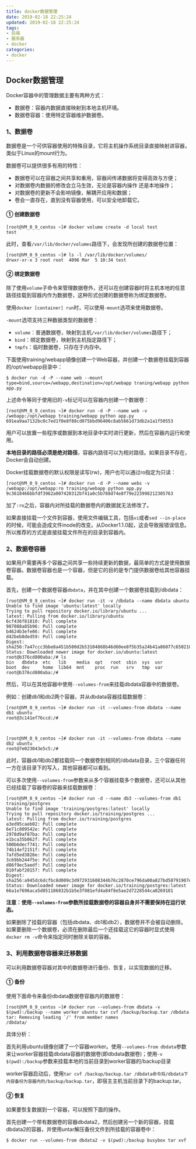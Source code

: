 ```yaml
---
title: docker数据管理
date: 2019-02-18 22:25:24
updated: 2019-02-18 22:25:24
tags:
- 后端
- 服务器
- docker
categories:
- docker
---
```


## Docker数据管理

Docker容器中的管理数据主要有两种方式：

- 数据卷：容器内数据直接映射到本地主机环境。
- 数据卷容器：使用特定容器维护数据卷。

### 1、数据卷

数据卷是一个可供容器使用的特殊目录，它将主机操作系统目录直接映射进容器，类似于Linux的mount行为。

数据卷可以提供很多有用的特性：

- 数据卷可以在容器之间共享和重用，容器间传递数据将变得高效与方便；
- 对数据卷内数据的修改会立马生效，无论是容器内操作 还是本地操作；
- 对数据卷的更新不会影响镜像，解耦开应用和数据；
- 卷会一直存在，直到没有容器使用，可以安全地卸载它。

#### ① 创建数据卷

```
[root@VM_0_9_centos ~]# docker volume create -d local test
test
```

此时，查看`/var/lib/docker/volumes`路径下，会发现所创建的数据卷位置：

```
[root@VM_0_9_centos ~]# ls -l /var/lib/docker/volumes/
drwxr-xr-x 3 root root  4096 Mar  5 10:34 test
```

#### ② 绑定数据卷

除了使用`volume`子命令来管理数据卷外，还可以在创建容器时将主机本地的任意路径挂载到容器内作为数据卷，这种形式创建的数据卷称为绑定数据卷。

使用`docker [container] run`时，可以使用`-mount`选项来使用数据卷。

`-mount`选项支持三种数据类型的数据卷：

- `volume`：普通数据卷，映射到主机`/var/lib/docker/volumes`路径下；
- `bind`：绑定数据卷，映射到主机指定路径下；
- `tmpfs`：临时数据卷，只存在于内存中。

下面使用training/webapp镜像创建一个Web容器，并创建一个数据卷挂载到容器的/opt/webapp目录中：

```
$ docker run -d -P --name web --mount type=bind,source=/webapp,destination=/opt/webapp traning/webapp python app.py
```

上述命令等同于使用旧的`-v`标记可以在容器内创建一个数据卷：

```
[root@VM_0_9_centos ~]# docker run -d -P --name web -v /webapp:/opt/webapp training/webapp python app.py
691ea9aa7132bc0c7ed1f0e8f88cd075bbd96406c8ab5661d73db2a1a1f50553
```

用户可以放置一些程序或数据到本地目录中实时进行更新，然后在容器内运行和使用。

**本地目录的路径必须是绝对路径**，容器内路径可以为相对路径。如果目录不存在，Docker会自动创建。

Docker挂载数据卷的默认权限是读写(rw)，用户也可以通过ro指定为只读：

```
[root@VM_0_9_centos ~]# docker run -d -P --name webs -v /webapp:/opt/webapp:ro training/webapp python app.py
9c3618466bbfdf3962a007420312bf41a0c5b788d74e8f79e223998212305763
```

加了`:ro`之后，容器内对所挂载的数据卷内的数据就无法修改了。

如果直接挂载一个文件到容器，使用文件编辑工具，包括`vi`或者`sed --in-place`的时候，可能会造成文件inode的改变。从Docker1.1.0起，这会导致报错误信息。所以推荐的方式是直接挂载文件所在的目录到容器内。

### 2、数据卷容器

如果用户需要再多个容器之间共享一些持续更新的数据，最简单的方式是使用数据卷容器。数据卷容器也是一个容器，但是它的目的是专门提供数据卷给其他容器挂载。

首先，创建一个数据卷容器`dbdata`，并在其中创建一个数据卷挂载到/dbdata：

```
[root@VM_0_9_centos ~]# docker run -it -v /dbdata --name dbdata ubuntu
Unable to find image 'ubuntu:latest' locally
Trying to pull repository docker.io/library/ubuntu ... 
latest: Pulling from docker.io/library/ubuntu
6cf436f81810: Pull complete 
987088a85b96: Pull complete 
b4624b3efe06: Pull complete 
d42beb8ded59: Pull complete 
Digest: sha256:7a47ccc3bbe8a451b500d2b53104868b46d60ee8f5b35a24b41a86077c650210
Status: Downloaded newer image for docker.io/ubuntu:latest
root@b376cd800aba:/# ls         
bin   dbdata  etc   lib    media  opt   root  sbin  sys  usr
boot  dev     home  lib64  mnt    proc  run   srv   tmp  var
root@b376cd800aba:/# 
```

然后，可以在其他容器中使用`--volumes-from`来挂载dbdata容器中的数据卷。

例如：创建db1和db2两个容器，并从dbdata容器挂载数据卷：

```
[root@VM_0_9_centos ~]# docker run -it --volumes-from dbdata --name db1 ubuntu
root@3c141ef76ccd:/# 



[root@VM_0_9_centos ~]# docker run -it --volumes-from dbdata --name db2 ubuntu
root@7e023043e5c5:/# 
```

此时，容器db1和db2都挂载同一个数据卷到相同的/dbdata目录，三个容器任何一方在该目录下的写入，其他容器都可以看到。

可以多次使用`--volumes-from`参数来从多个容器挂载多个数据卷，还可以从其他已经挂载了容器卷的容器来挂载数据卷：

```
[root@VM_0_9_centos ~]# docker run -d --name db3 --volumes-from db1 training/postgres
Unable to find image 'training/postgres:latest' locally
Trying to pull repository docker.io/training/postgres ... 
latest: Pulling from docker.io/training/postgres
a3ed95caeb02: Pull complete 
6e71c809542e: Pull complete 
2978d9af87ba: Pull complete 
e1bca35b062f: Pull complete 
500b6decf741: Pull complete 
74b14ef2151f: Pull complete 
7afd5ed3826e: Pull complete 
3c69bb244f5e: Pull complete 
d86f9ec5aedf: Pull complete 
010fabf20157: Pull complete 
Digest: sha256:a945dc6dcfbc8d009c3d972931608344b76c2870ce796da00a827bd50791907e
Status: Downloaded newer image for docker.io/training/postgres:latest
66a1e7696aca5d051186832b1b5e3f081efd4a84f8e5ae2d7228544ca0269101

```

**注意：使用`--volumes-from`参数所挂载数据卷的容器自身并不需要保持在运行状态。**

如果删除了挂载的容器（包括dbdata、db1和db2），数据卷并不会被自动删除。如果要删除一个数据卷，必须在删除最后一个还挂载这它的容器时显式使用`docker rm -v`命令来指定同时删除关联的容器。

### 3、利用数据卷容器来迁移数据

可以利用数据卷容器对其中的数据卷进行备份、恢复，以实现数据的迁移。

#### ① 备份

使用下面命令来备份dbdata数据卷容器内的数据卷：

```
[root@VM_0_9_centos ~]# docker run --volumes-from dbdata -v $(pwd):/backup --name worker ubuntu tar cvf /backup/backup.tar /dbdata
tar: Removing leading `/' from member names
/dbdata/
```

具体分析：

​	首先利用ubuntu镜像创建了一个容器worker。使用`--volumes-from dbdata`参数来让worker容器挂载dbdata容器的数据卷(即dbdata数据卷)；使用`-v $(pwd):/backup`参数来挂载本地的当前目录到worker容器的/backup目录

​	worker容器启动后，使用`tar cvf /backup/backup.tar /dbdata命令将/dbdata下内容备份为容器内的/backup/backup.tar`，即宿主主机当前目录下的backup.tar。

#### ② 恢复

如果要恢复数据到一个容器，可以按照下面的操作。

首先创建一个带有数据卷的容器dbdata2，然后创建另一个新的容器，挂载dbdata2的容器，并使用untar解压备份文件到所挂载的容器卷中：

```
$ docker run --volumes-from dbdata2 -v $(pwd):/backup busybox tar xvf
```

